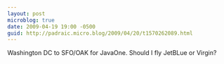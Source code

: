 ```yaml
---
layout: post
microblog: true
date: 2009-04-19 19:00 -0500
guid: http://padraic.micro.blog/2009/04/20/t1570262089.html
---
```

Washington DC to SFO/OAK for JavaOne. Should I fly JetBLue or Virgin?
